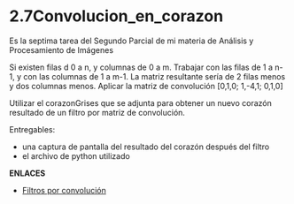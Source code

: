 # 2.7Convolucion_en_corazon
Es la septima tarea del Segundo Parcial de mi materia de Análisis y Procesamiento de Imágenes

Si existen filas d 0 a n, y columnas de 0 a m. Trabajar con las filas de 1 a n-1, y con las columnas de 1 a m-1.
La matriz resultante sería de 2 filas menos y dos columnas menos.
Aplicar la matriz de convolución 
[0,1,0;
1,-4,1;
0,1,0]

Utilizar el corazonGrises que se adjunta para obtener un nuevo corazón resultado de un filtro por matriz de convolución.


Entregables:
- una captura de pantalla del resultado del corazón después del filtro
- el archivo de python utilizado

**ENLACES**
- [Filtros por convolución](http://acodigo.blogspot.com/2017/05/filtros-de-imagenes-por-convolucion-de.html)
